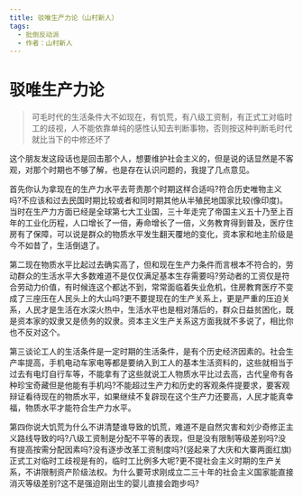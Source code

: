 ```yaml
---
title: 驳唯生产力论（山村新人）
tags:
  - 批倒反动派
  - 作者：山村新人
---
```


# 驳唯生产力论

> 可毛时代的生活条件大不如现在，有饥荒，有八级工资制，有正式工对临时工的歧视，人不能依靠单纯的感性认知去判断事物，否则按这种判断毛时代就比当下的中修还坏了

这个朋友发这段话也是回击那个人，想要维护社会主义的，但是说的话显然是不客观，对那个时期也不够了解，也是存在认识问题的，我提了几点意见。

首先你认为拿现在的生产力水平去苛责那个时期这样合适吗?符合历史唯物主义吗?不应该和过去民国时期比较或者和同时期其他从半殖民地国家比较(像印度)。当时在生产力方面已经是全球第七大工业国，三十年走完了帝国主义五十乃至上百年的工业化历程，人口增长了一倍，寿命增长了一倍，义务教育得到普及，医疗住房有了保障，可以说是群众的物质水平发生翻天覆地的变化，资本家和地主阶级是今不如昔了，生活倒退了。

第二现在物质水平比起过去确实高了，但和现在生产力条件而言根本不符合的，劳动群众的生活水平大多数难道不是仅仅满足基本生存需要吗?劳动者的工资仅是符合劳动力价值，有时候连这个都达不到，常常面临着失业危机，住房教育医疗不变成了三座压在人民头上的大山吗?更不要提现在的生产关系上，更是严重的压迫关系，人民才是生活在水深火热中，生活水平也是相对落后的，群众日益贫困化，既是资本家的奴隶又是债务的奴隶。资本主义生产关系这方面我就不多说了，相比你也不反对这个。

第三谈论工人的生活条件是一定时期的生活条件，是有个历史经济因素的。社会生产率提高，手机电动车家电等都是要纳入到工人的基本生活资料的，这些就相当于过去有电灯自行车等，不能拿有了这些就说工人物质水平比过去高，古代皇帝有各种珍宝奇藏但是他能有手机吗?不能超过生产力和历史的客观条件提要求，要客观辩证看待现在的物质水平，如果继续不复辟现在这个生产力还要高，人民才能真幸福，物质水平才能符合生产力水平。

第四你说大饥荒为什么不讲清楚谁导致的饥荒，难道不是自然灾害和刘少奇修正主义路线导致的吗?八级工资制是分配不平等的表现，但是没有限制等级差别吗?没有提高按需分配因素吗?没有逐步改革工资制度吗?(竖起来了大庆和大寨两面红旗)正式工对临时工歧视是有的，临时工比例多大呢?更不提社会主义时期的生产关系，不讲限制资产阶级法权。为什么要苛求刚成立二三十年的社会主义国家能直接消灭等级差别?这不是强迫刚出生的婴儿直接会跑步吗?